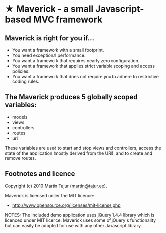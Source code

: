 ★ Maverick - a small Javascript-based MVC framework 
===================================================

Maverick is right for you if...
-------------------------------

* You want a framework with a small footprint.
* You need exceptional performance.
* You want a framework that requires nearly zero configuration.
* You want a framework that applies strict variable scoping and access policies.
* You want a framework that does not require you to adhere to restrictive coding rules.

The Maverick produces 5 globally scoped variables:
--------------------------------------------------

* models
* views
* controllers
* routes
* uri

These variables are used to start and stop views and controllers, access the state of the application (mostly derived from the URI), and to create and remove routes.

Footnotes and licence
---------------------

Copyright (c) 2010 Martin Tajur (martin@tajur.ee).

Maverick is licensed under the MIT licence:

* http://www.opensource.org/licenses/mit-license.php

NOTES:
The included demo application uses jQuery 1.4.4 library which is licenced under MIT licence.
Maverick uses some of jQuery's functionality but can easily be adopted for use with any other Javascript library.
